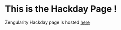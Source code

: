 This is the Hackday Page !
========

Zengularity Hackday page is hosted [here](https://github.com/Zengularity-Hackday/Zengularity-Hackday.github.io.git)

